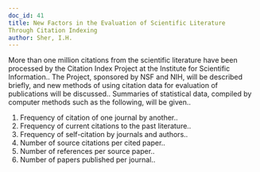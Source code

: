 ```yaml
---
doc_id: 41
title: New Factors in the Evaluation of Scientific Literature 
Through Citation Indexing
author: Sher, I.H.
---
```


More than one million citations from the scientific literature have been 
processed by the Citation Index Project at the Institute for Scientific 
Information.. The Project, sponsored by NSF and NIH, will be described briefly,
and new methods of using citation data for evaluation of publications will be
discussed..
   Summaries of statistical data, compiled by computer methods such as the 
following, will be given..
   1. Frequency of citation of one journal by another..
   2. Frequency of current citations to the past literature..
   3. Frequency of self-citation by journals and authors..
   4. Number of source citations per cited paper..
   5. Number of references per source paper..
   6. Number of papers published per journal..